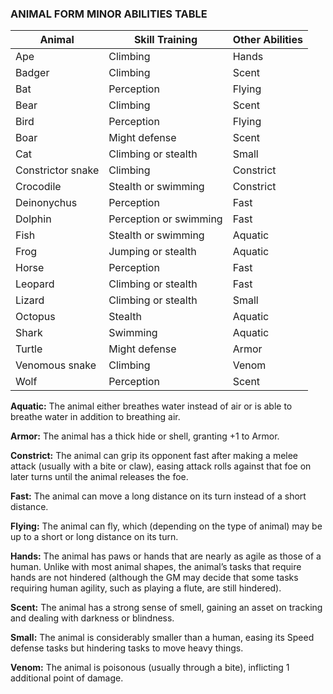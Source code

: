 ### ANIMAL FORM MINOR ABILITIES TABLE

| Animal            | Skill Training         | Other Abilities |
| ----------------- | ---------------------- | --------------- |
| Ape               | Climbing               | Hands           |
| Badger            | Climbing               | Scent           |
| Bat               | Perception             | Flying          |
| Bear              | Climbing               | Scent           |
| Bird              | Perception             | Flying          |
| Boar              | Might defense          | Scent           |
| Cat               | Climbing or stealth    | Small           |
| Constrictor snake | Climbing               | Constrict       |
| Crocodile         | Stealth or swimming    | Constrict       |
| Deinonychus       | Perception             | Fast            |
| Dolphin           | Perception or swimming | Fast            |
| Fish              | Stealth or swimming    | Aquatic         |
| Frog              | Jumping or stealth     | Aquatic         |
| Horse             | Perception             | Fast            |
| Leopard           | Climbing or stealth    | Fast            |
| Lizard            | Climbing or stealth    | Small           |
| Octopus           | Stealth                | Aquatic         |
| Shark             | Swimming               | Aquatic         |
| Turtle            | Might defense          | Armor           |
| Venomous snake    | Climbing               | Venom           |
| Wolf              | Perception             | Scent           |

**Aquatic:** The animal either breathes water instead of air or is able to breathe water in addition to breathing air.

**Armor:** The animal has a thick hide or shell, granting +1 to Armor.

**Constrict:** The animal can grip its opponent fast after making a melee attack (usually with a bite or claw), easing attack rolls against that foe on later turns until the animal releases the foe.

**Fast:** The animal can move a long distance on its turn instead of a short distance.

**Flying:** The animal can fly, which (depending on the type of animal) may be up to a short or long distance on its turn.

**Hands:** The animal has paws or hands that are nearly as agile as those of a human. Unlike with most animal shapes, the animal’s tasks that require hands are not hindered (although the GM may decide that some tasks requiring human agility, such as playing a flute, are still hindered).

**Scent:** The animal has a strong sense of smell, gaining an asset on tracking and dealing with darkness or blindness.

**Small:** The animal is considerably smaller than a human, easing its Speed defense tasks but hindering tasks to move heavy things.

**Venom:** The animal is poisonous (usually through a bite), inflicting 1 additional point of damage.

<!-- /B -->

